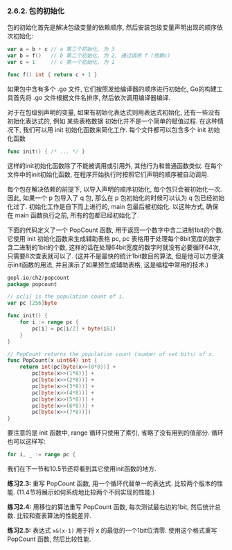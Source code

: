 ### 2.6.2. 包的初始化

包的初始化首先是解决包级变量的依赖顺序, 然后安装包级变量声明出现的顺序依次初始化:

```Go
var a = b + c // a 第三个初始化, 为 3
var b = f()   // b 第二个初始化, 为 2, 通过调用 f (依赖c)
var c = 1     // c 第一个初始化, 为 1

func f() int { return c + 1 }
```

如果包中含有多个 .go 文件, 它们按照发给编译器的顺序进行初始化, Go的构建工具首先将 .go 文件根据文件名排序, 然后依次调用编译器编译.

对于在包级别声明的变量, 如果有初始化表达式则用表达式初始化, 还有一些没有初始化表达式的, 例如 某些表格数据 初始化并不是一个简单的赋值过程. 在这种情况下, 我们可以用 init 初始化函数来简化工作. 每个文件都可以包含多个 init 初始化函数

```Go
func init() { /* ... */ }
```

这样的init初始化函数除了不能被调用或引用外, 其他行为和普通函数类似. 在每个文件中的init初始化函数, 在程序开始执行时按照它们声明的顺序被自动调用.

每个包在解决依赖的前提下, 以导入声明的顺序初始化, 每个包只会被初始化一次.  因此, 如果一个 p 包导入了 q 包, 那么在 p 包初始化的时候可以认为 q 包已经初始化过了. 初始化工作是自下而上进行的, main 包最后被初始化. 以这种方式, 确保 在 main 函数执行之前, 所有的包都已经初始化了.

下面的代码定义了一个 PopCount 函数, 用于返回一个数字中含二进制1bit的个数. 它使用 init 初始化函数来生成辅助表格 pc, pc 表格用于处理每个8bit宽度的数字含二进制的1bit的个数, 这样的话在处理64bit宽度的数字时就没有必要循环64次, 只需要8次查表就可以了. (这并不是最快的统计1bit数目的算法, 但是他可以方便演示init函数的用法, 并且演示了如果预生成辅助表格, 这是编程中常用的技术.)

```Go
gopl.io/ch2/popcount
package popcount

// pc[i] is the population count of i.
var pc [256]byte

func init() {
	for i := range pc {
		pc[i] = pc[i/2] + byte(i&1)
	}
}

// PopCount returns the population count (number of set bits) of x.
func PopCount(x uint64) int {
	return int(pc[byte(x>>(0*8))] +
		pc[byte(x>>(1*8))] +
		pc[byte(x>>(2*8))] +
		pc[byte(x>>(3*8))] +
		pc[byte(x>>(4*8))] +
		pc[byte(x>>(5*8))] +
		pc[byte(x>>(6*8))] +
		pc[byte(x>>(7*8))])
}
```

要注意的是 init 函数中, range 循环只使用了索引, 省略了没有用到的值部分.
循环也可以这样写:

```Go
for i, _ := range pc {
```

我们在下一节和10.5节还将看到其它使用init函数的地方.

**练习2.3:** 重写 PopCount 函数, 用一个循环代替单一的表达式. 比较两个版本的性能. (11.4节将展示如何系统地比较两个不同实现的性能.)

**练习2.4:** 用移位的算法重写 PopCount 函数, 每次测试最右边的1bit, 然后统计总数. 比较和查表算法的性能差异.

**练习2.5:** 表达式 `x&(x-1)` 用于将 x 的最低的一个1bit位清零. 使用这个格式重写 PopCount 函数, 然后比较性能.


